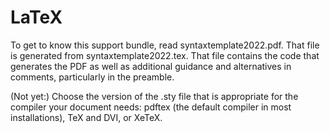 # LaTeX

To get to know this support bundle, read syntaxtemplate2022.pdf. That file is generated from syntaxtemplate2022.tex. That file contains the code that generates the PDF as well as additional guidance and alternatives in comments, particularly in the preamble.

(Not yet:) Choose the version of the .sty file that is appropriate for the compiler your document needs: pdftex (the default compiler in most installations), TeX and DVI, or XeTeX.
